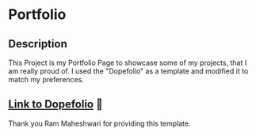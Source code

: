 # Portfolio

## Description

This Project is my Portfolio Page to showcase some of my projects, that I am really proud of. I used the "Dopefolio" as a template and modified it to match my preferences.


## [Link to Dopefolio](https://github.com/rammcodes/Dopefolio) 🔗

Thank you Ram Maheshwari for providing this template.
